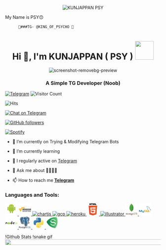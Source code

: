    <p align="center"> 
  <img src="https://telegra.ph/file/773a8cc8877d74c99476c.jpg" alt="KUNJAPPAN PSY"> </p> 
            My Name is PSY🙃  

          🔵###TG- @KING_OF_PSYCHO 🔵 
<h1 align="center">Hi 👋, I'm KUNJAPPAN ( PSY ) <img 
src="https://telegra.ph/file/ddf389fd2c2fbbf1be4e1.jpg" width="60" height="60"> </h1> 
    <p align="center"> 
   <img 
src="https://i.ibb.co/wpjkRQS/screenshot-removebg-preview.png" alt="screenshot-removebg-preview" alt="Angel Image"> 
</p> 
<h3 align="center">A Simple TG Developer 
(Noob)</h3>

[![Telegram](https://img.shields.io/badge/telegram-1b77FF.svg?style=for-the-badge&logo=telegram)](https://telegram.dog/king_of_psycho) 
![Visitor Count](https://profile-counter.glitch.me/{kunjappan-psy}/count.svg)

![Hits](https://hits.seeyoufarm.com/api/count/incr/badge.svg?url=https://github.com/Kunjappan-psy/)

[![Chat on Telegram](https://img.shields.io/badge/Chat%20on-Telegram-brightgreen.svg)](https://telegram.dog/king_of_psycho)

[![GitHub followers](https://img.shields.io/github/followers/Judson-web.svg?style=social&label=Followers&maxAge=2592000)](https://github.com/Kunjappan-psy?tab=followers)

[![Spotify](https://novatorem.vercel.app/api/spotify)](https://spotify.com/) 

- 🔭 I’m currently on Trying & Modifying Telegram Bots 

- 🌱 I’m currently learning 

- 📝 I regularly active on [Telegram](https://telegram.dog/king_of_psycho)

- 💬 Ask me about 👲😁😁😁 

- 📫 How to reach me  [**Telegram**](https://telegram.dog/king_of_psycho)

<h3 align="left">Languages and Tools:</h3> 
<p align="left"> <a 
href="https://developer.android.com" 
target="_blank"> <img 
src="https://raw.githubusercontent.com/devicons/devicon/master/icons/android/android-original-wordmark.svg" alt="android" width="40" height="40"/> </a> <a href="https://aws.amazon.com" target="_blank"> <img src="https://raw.githubusercontent.com/devicons/devicon/master/icons/amazonwebservices/amazonwebservices-original-wordmark.svg" alt="aws" width="40" height="40"/> </a> <a href="https://www.chartjs.org" target="_blank"> <img src="https://www.chartjs.org/media/logo-title.svg" alt="chartjs" width="40" height="40"/> </a> <a href="https://cloud.google.com" target="_blank"> <img src="https://www.vectorlogo.zone/logos/google_cloud/google_cloud-icon.svg" alt="gcp" width="40" height="40"/> </a> <a href="https://heroku.com" target="_blank"> <img src="https://www.vectorlogo.zone/logos/heroku/heroku-icon.svg" alt="heroku" width="40" height="40"/> </a> <a href="https://www.w3.org/html/" target="_blank"> <img src="https://raw.githubusercontent.com/devicons/devicon/master/icons/html5/html5-original-wordmark.svg" alt="html5" width="40" height="40"/> </a> <a href="https://www.adobe.com/in/products/illustrator.html" target="_blank"> <img src="https://www.vectorlogo.zone/logos/adobe_illustrator/adobe_illustrator-icon.svg" alt="illustrator" width="40" height="40"/> </a> <a href="https://www.mongodb.com/" target="_blank"> <img src="https://raw.githubusercontent.com/devicons/devicon/master/icons/mongodb/mongodb-original-wordmark.svg" alt="mongodb" width="40" height="40"/> </a> <a href="https://www.mysql.com/" target="_blank"> <img src="https://raw.githubusercontent.com/devicons/devicon/master/icons/mysql/mysql-original-wordmark.svg" alt="mysql" width="40" height="40"/> </a> <a href="https://nodejs.org" target="_blank"> <img src="https://raw.githubusercontent.com/devicons/devicon/master/icons/nodejs/nodejs-original-wordmark.svg" alt="nodejs" width="40" height="40"/> </a> <a href="https://www.postgresql.org" target="_blank"> <img src="https://raw.githubusercontent.com/devicons/devicon/master/icons/postgresql/postgresql-original-wordmark.svg" alt="postgresql" width="40" height="40"/> </a> <a href="https://www.python.org" target="_blank"> <img src="https://raw.githubusercontent.com/devicons/devicon/master/icons/python/python-original.svg" alt="python" width="40" height="40"/> </a> <a href="https://scully.io/" target="_blank"> <img src="https://raw.githubusercontent.com/scullyio/scully/main/assets/logos/SVG/scullyio-icon.svg" alt="scully" width="40" height="40"/> </a> </p> !Github Stats !snake gif <img src="https://user-images.githubusercontent.com/73097560/115834477-dbab4500-a447-11eb-908a-139a6edaec5c.gif" width="1002" height="18"> </h1>
